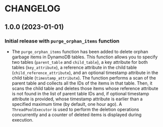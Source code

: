 # CHANGELOG

## 1.0.0 (2023-01-01)

### Initial release with `purge_orphan_items` function

* The `purge_orphan_items` function has been added to delete orphan garbage items in DynamoDB tables. This function allows you to specify two tables (`parent_table` and `child_table`), a key attribute for both tables (`key_attribute`), a reference attribute in the child table (`child_reference_attribute`), and an optional timestamp attribute in the child table (`timestamp_attribute`). The function performs a scan of the parent table and collects all the IDs of the items in that table. Then, it scans the child table and deletes those items whose reference attribute is not found in the list of parent table IDs and, if optional timestamp attribute is provided, whose timestamp attribute is earlier than a specified maximum time (by default, one hour ago). A `ThreadPoolExecutor` is used to perform the deletion operations concurrently and a counter of deleted items is displayed during execution.